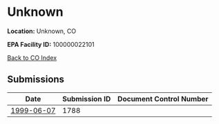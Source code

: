 # Unknown

**Location:** Unknown, CO

**EPA Facility ID:** 100000022101

[Back to CO Index](../../index.md)

## Submissions

| Date | Submission ID | Document Control Number |
|------|--------------|-------------------------|
| [1999-06-07](submissions/1788.md) | 1788 |  |
